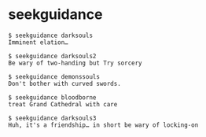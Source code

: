 # seekguidance

    $ seekguidance darksouls
    Imminent elation…
    
    $ seekguidance darksouls2
    Be wary of two-handing but Try sorcery
    
    $ seekguidance demonssouls
    Don't bother with curved swords.
    
    $ seekguidance bloodborne
    treat Grand Cathedral with care
    
    $ seekguidance darksouls3
    Huh, it's a friendship… in short be wary of locking-on
